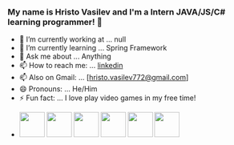 ### My name is Hristo Vasilev and I'm a Intern JAVA/JS/C# learning programmer!  👋

- 🔭 I’m currently working at ... null
- 🌱 I’m currently learning ... Spring Framework
- 💬 Ask me about ... Anything
- 📫 How to reach me: ... [linkedin](https://www.linkedin.com/in/hristo-vasilev-60a61a204/)
- 📫 Also on Gmail: ... [hristo.vasilev772@gmail.com]
- 😄 Pronouns: ... He/Him
- ⚡ Fun fact: ... I love play video games in my free time!

* <code><img height="50" src="https://simpleicons.org/icons/javascript.svg"></code>
<code><img height="50" src="https://simpleicons.org/icons/java.svg"></code>
<code><img height="50" src="https://simpleicons.org/icons/html5.svg"></code>
<code><img height="50" src="https://simpleicons.org/icons/css3.svg"></code>
<code><img height="50" src="https://simpleicons.org/icons/mysql.svg"></code>
<code><img height="50" src="https://simpleicons.org/icons/spring.svg"></code>
